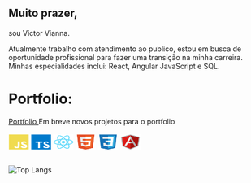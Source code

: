 ## Muito prazer,
sou Victor Vianna. 

Atualmente trabalho com atendimento ao publico, estou em busca de oportunidade profissional para fazer uma transição na minha carreira. Minhas especialidades inclui: React, Angular JavaScript e SQL.
  <h1>Portfolio:</h1>
 <a href="https://vtvianna.github.io/portfoliosite/">Portfolio </a>
 <a>Em breve novos projetos para o portfolio</a>
<div style="display: inline_block"><br>
  <img align="center" alt="Rafa-Js" height="30" width="40" src="https://raw.githubusercontent.com/devicons/devicon/master/icons/javascript/javascript-plain.svg">
  <img align="center" alt="Rafa-Ts" height="30" width="40" src="https://raw.githubusercontent.com/devicons/devicon/master/icons/typescript/typescript-plain.svg">
  <img align="center" alt="Rafa-React" height="30" width="40" src="https://raw.githubusercontent.com/devicons/devicon/master/icons/react/react-original.svg">
  <img align="center" alt="Rafa-HTML" height="30" width="40" src="https://raw.githubusercontent.com/devicons/devicon/master/icons/html5/html5-original.svg">
  <img align="center" alt="Rafa-CSS" height="30" width="40" src="https://raw.githubusercontent.com/devicons/devicon/master/icons/css3/css3-original.svg">
  <img align="center" alt="Angular" height="30" width="40" src="https://raw.githubusercontent.com/devicons/devicon/master/icons/angularjs/angularjs-original.svg">
</div>
<br>

![Top Langs](https://github-readme-stats.vercel.app/api/top-langs/?username=anuraghazra&layout=compact)









